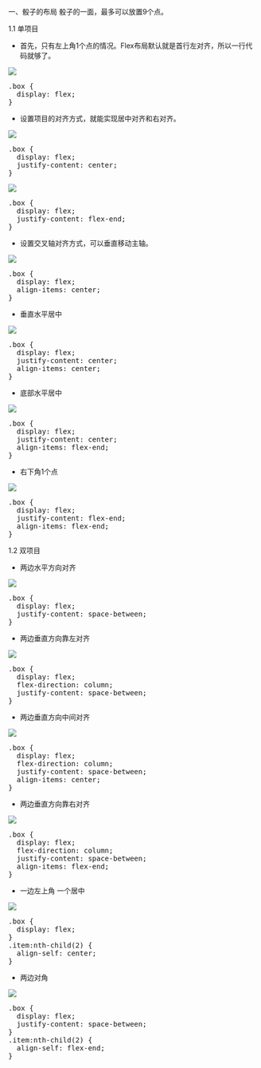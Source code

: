 一、骰子的布局
骰子的一面，最多可以放置9个点。

1.1 单项目
* 首先，只有左上角1个点的情况。Flex布局默认就是首行左对齐，所以一行代码就够了。
<img src="http://www.ruanyifeng.com/blogimg/asset/2015/bg2015071301.png">
<pre>
.box {
  display: flex;
}
</pre>

* 设置项目的对齐方式，就能实现居中对齐和右对齐。
<img src="http://www.ruanyifeng.com/blogimg/asset/2015/bg2015071302.png">
<pre>
.box {
  display: flex;
  justify-content: center;
}
</pre>
<img src="http://www.ruanyifeng.com/blogimg/asset/2015/bg2015071303.png">
<pre>
.box {
  display: flex;
  justify-content: flex-end;
}
</pre>

* 设置交叉轴对齐方式，可以垂直移动主轴。
<img src="http://www.ruanyifeng.com/blogimg/asset/2015/bg2015071304.png">
<pre>
.box {
  display: flex;
  align-items: center;
}
</pre>

* 垂直水平居中
<img src="http://www.ruanyifeng.com/blogimg/asset/2015/bg2015071305.png">
<pre>
.box {
  display: flex;
  justify-content: center;
  align-items: center;
}
</pre>

* 底部水平居中
<img src="http://www.ruanyifeng.com/blogimg/asset/2015/bg2015071306.png">
<pre>
.box {
  display: flex;
  justify-content: center;
  align-items: flex-end;
}
</pre>

* 右下角1个点
<img src="http://www.ruanyifeng.com/blogimg/asset/2015/bg2015071307.png">
<pre>
.box {
  display: flex;
  justify-content: flex-end;
  align-items: flex-end;
}
</pre>

1.2 双项目
* 两边水平方向对齐
<img src="http://www.ruanyifeng.com/blogimg/asset/2015/bg2015071308.png" />
<pre>
.box {
  display: flex;
  justify-content: space-between;
}
</pre>

* 两边垂直方向靠左对齐
<img src="http://www.ruanyifeng.com/blogimg/asset/2015/bg2015071309.png" />
<pre>
.box {
  display: flex;
  flex-direction: column;
  justify-content: space-between;
}
</pre>

* 两边垂直方向中间对齐
<img src="http://www.ruanyifeng.com/blogimg/asset/2015/bg2015071310.png" />
<pre>
.box {
  display: flex;
  flex-direction: column;
  justify-content: space-between;
  align-items: center;
}
</pre>

* 两边垂直方向靠右对齐
<img src="http://www.ruanyifeng.com/blogimg/asset/2015/bg2015071311.png" />
<pre>
.box {
  display: flex;
  flex-direction: column;
  justify-content: space-between;
  align-items: flex-end;
}
</pre>

* 一边左上角 一个居中
<img src="http://www.ruanyifeng.com/blogimg/asset/2015/bg2015071312.png" />
<pre>
.box {
  display: flex;
}
.item:nth-child(2) {
  align-self: center;
}
</pre>

* 两边对角
<img src="http://www.ruanyifeng.com/blogimg/asset/2015/bg2015071313.png" />
<pre>
.box {
  display: flex;
  justify-content: space-between;
}
.item:nth-child(2) {
  align-self: flex-end;
}
</pre>
